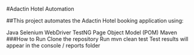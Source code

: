 #Adactin Hotel Automation

##This project automates the Adactin Hotel booking application using:

Java
Selenium WebDriver
TestNG
Page Object Model (POM)
Maven
###How to Run
Clone the repository
Run mvn clean test
Test results will appear in the console / reports folder
